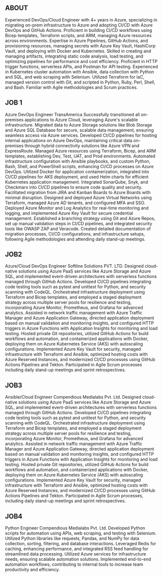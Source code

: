 ## ABOUT
Experienced DevOps/Cloud Engineer with 4+ years in Azure, specializing in migrating on-prem infrastructure to Azure and adopting CI/CD with Azure DevOps and GitHub Actions. Proficient in building CI/CD workflows using Bicep templates, Terraform scripts, and ARM, managing Azure resources across environments. Expertise in Azure Pipelines, GitHub Actions, and provisioning resources, managing secrets with Azure Key Vault, HashiCorp Vault, and deploying with Docker and Kubernetes. Skilled in creating and managing artifacts, integrating static code analysis, load testing, and optimizing pipelines for performance and cost efficiency. Proficient in HTTP trigger functions, serverless APIs, and Postman for API testing. Experienced in Kubernetes cluster automation with Ansible, data collection with Python and SQL, and web scraping with Selenium. Utilized Terraform for IaC, managed version control with Git, and scripted in Python, Ruby, Perl, Shell, and Bash. Familiar with Agile methodologies and Scrum practices.

## JOB 1
Azure DevOps Engineer
TransAmerica
Successfully transitioned all on-premises applications to Azure Cloud, leveraging Azure's scalable infrastructure. Migrated data to Azure Storage solutions like Blob Storage and Azure SQL Database for secure, scalable data management, ensuring seamless access via Azure services. Developed CI/CD pipelines for hosting internal applications on Azure DevOps, maintaining critical data on-premises through hybrid connectivity solutions like Azure VPN and ExpressRoute. Managed Azure resources using Terraform, Bicep, and ARM templates, establishing Dev, Test, UAT, and Prod environments. Automated infrastructure configuration with Ansible playbooks, and custom Python, Bash, Shell, and PowerShell scripts, enhancing CI/CD processes on Azure DevOps. Utilized Docker for application containerization, integrated into CI/CD pipelines for AKS deployment, and used Helm charts for efficient Kubernetes application management. Integrated SonarQube, Snyk, and Checkmarx into CI/CD pipelines to ensure code quality and security. Facilitated migration from JIRA and Kanban Boards to Azure Boards with minimal disruption. Designed and deployed Azure Virtual Networks using Terraform, managed Azure AD tenants, and configured MFA and SSO. Deployed Azure Monitor and Log Analytics for real-time monitoring and logging, and implemented Azure Key Vault for secure credential management. Established a branching strategy using Git and Azure Repos, set up manual validation steps in CI/CD pipelines, and integrated security tools like OWASP ZAP and Veracode. Created detailed documentation of migration processes, CI/CD configurations, and infrastructure setups, following Agile methodologies and attending daily stand-up meetings.

## JOB2
Azure/Cloud DevOps Engineer
Softline Solutions PVT. LTD.
Designed cloud-native solutions using Azure PaaS services like Azure Storage and Azure SQL, and implemented event-driven architectures with serverless functions managed through GitHub Actions. Developed CI/CD pipelines integrating code testing tools such as pytest and unittest for Python, and security scanning with CodeQL. Orchestrated infrastructure deployment using Terraform and Bicep templates, and employed a staged deployment strategy across multiple server pools for resilience and testing, incorporating Azure Monitor, Prometheus, and Grafana for advanced analytics. Assisted in network traffic management with Azure Traffic Manager and Azure Application Gateway, directed application deployment based on manual validation and monitoring insights, and configured HTTP triggers in Azure Functions with Application Insights for monitoring and load testing. Hosted private Git repositories, utilized GitHub Actions for build workflows and automation, and containerized applications with Docker, deploying them on Azure Kubernetes Service (AKS) with autoscaling configurations. Implemented Azure Key Vault for security, managed infrastructure with Terraform and Ansible, optimized hosting costs with Azure Reserved Instances, and modernized CI/CD processes using GitHub Actions Pipelines and Tekton. Participated in Agile Scrum processes including daily stand-up meetings and sprint retrospectives.

## JOB3
Ansible/Cloud Engineer
Compendious Medialabs Pvt. Ltd.
Designed cloud-native solutions using Azure PaaS services like Azure Storage and Azure SQL, and implemented event-driven architectures with serverless functions managed through GitHub Actions. Developed CI/CD pipelines integrating code testing tools such as pytest and unittest for Python, and security scanning with CodeQL. Orchestrated infrastructure deployment using Terraform and Bicep templates, and employed a staged deployment strategy across multiple server pools for resilience and testing, incorporating Azure Monitor, Prometheus, and Grafana for advanced analytics. Assisted in network traffic management with Azure Traffic Manager and Azure Application Gateway, directed application deployment based on manual validation and monitoring insights, and configured HTTP triggers in Azure Functions with Application Insights for monitoring and load testing. Hosted private Git repositories, utilized GitHub Actions for build workflows and automation, and containerized applications with Docker, deploying them on Azure Kubernetes Service (AKS) with autoscaling configurations. Implemented Azure Key Vault for security, managed infrastructure with Terraform and Ansible, optimized hosting costs with Azure Reserved Instances, and modernized CI/CD processes using GitHub Actions Pipelines and Tekton. Participated in Agile Scrum processes, including daily stand-up meetings and sprint retrospectives.

## JOB4
Python Engineer
Compendious Medialabs Pvt. Ltd.
Developed Python scripts for automation using APIs, web scraping, and testing with Selenium. Utilized Python libraries like requests, Pandas, and NumPy for data collection, sorting, filtering, and database interactions. Leveraged Redis for caching, enhancing performance, and integrated RSS feed handling for streamlined data processing. Utilized Azure services for infrastructure needs, ensuring scalable automation solutions. Implemented end-to-end automation workflows, contributing to internal tools to increase team productivity and efficiency.